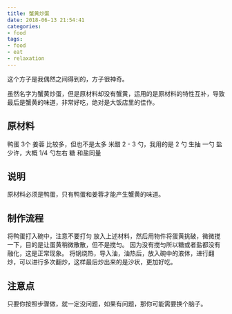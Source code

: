 ```yaml
---
title: 蟹黄炒蛋
date: 2018-06-13 21:54:41
categories:
- food
tags:
- food
- eat
- relaxation
---
```

这个方子是我偶然之间得到的，方子很神奇。
 <!-- more -->
虽然名字为蟹黄炒蛋，但是原材料却没有蟹黄，运用的是原材料的特性互补，导致最后是蟹黄的味道，非常好吃，绝对是大饭店里的佳作。
## 原材料
鸭蛋 3个
姜蓉 比较多，但也不是太多
米醋 2 - 3 勺，我用的是 2 勺
生抽 一勺
盐   少许，大概 1/4 勺左右
糖   和盐同量
## 说明
原材料必须是鸭蛋，只有鸭蛋和姜蓉才能产生蟹黄的味道。
## 制作流程
将鸭蛋打入碗中，注意不要打匀
放入上述材料，然后用物件将蛋黄挑破，微微搅一下，目的是让蛋黄稍微散散，但不是搅匀。
因为没有搅匀所以糖或者盐都没有融化，这是正常现象。
将锅烧热，导入油，油热后，放入碗中的液体，进行翻炒，可以进行多次翻炒，这样最后炒出来的是沙状，更加好吃。
## 注意点
只要你按照步骤做，就一定没问题，如果有问题，那你可能需要换个脑子。
 
